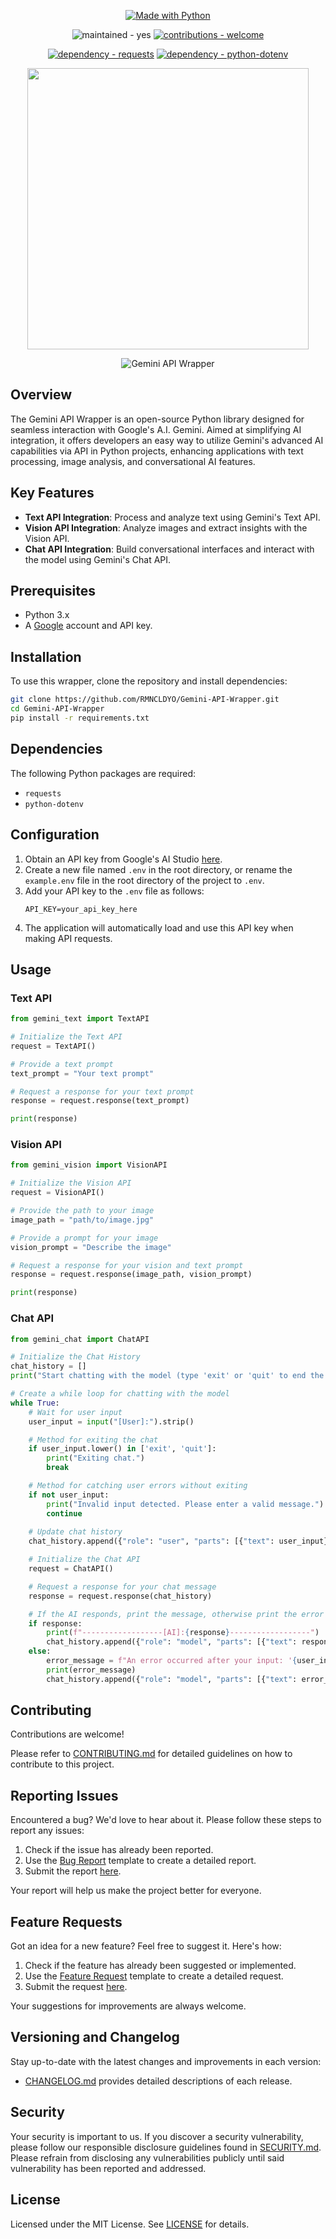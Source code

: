 <p align="center">
    <a href="https://python.org" title="Go to Python homepage"><img src="https://img.shields.io/badge/Python-&gt;=3.x-blue?logo=python&amp;logoColor=white" alt="Made with Python"></a>
</p>

<p align="center">
    <img src="https://img.shields.io/badge/maintained-yes-2ea44f" alt="maintained - yes">
    <a href="/CONTRIBUTING.md" title="Go to contributions doc"><img src="https://img.shields.io/badge/contributions-welcome-2ea44f" alt="contributions - welcome"></a>
</p>

<p align="center">
    <a href="https://pypi.org/project/requests"><img src="https://img.shields.io/badge/dependency-requests-critical" alt="dependency - requests"></a>
    <a href="https://pypi.org/project/python-dotenv"><img src="https://img.shields.io/badge/dependency-python--dotenv-critical" alt="dependency - python-dotenv"></a>
</p>

<p align="center">
    <img width="450" src="https://raw.githubusercontent.com/RMNCLDYO/Gemini-API-Wrapper/main/.github/logo.png">
</p>

<p align="center">
    <img src="https://img.shields.io/badge/dynamic/json?label=Gemini+API+Wrapper&query=version&url=https%3A%2F%2Fraw.githubusercontent.com%2FRMNCLDYO%2FGemini-API-Wrapper%2Fmain%2F.github%2Fversion.json" alt="Gemini API Wrapper">
</p>

## Overview
The Gemini API Wrapper is an open-source Python library designed for seamless interaction with Google's A.I. Gemini. Aimed at simplifying AI integration, it offers developers an easy way to utilize Gemini's advanced AI capabilities via API in Python projects, enhancing applications with text processing, image analysis, and conversational AI features.

## Key Features
- **Text API Integration**: Process and analyze text using Gemini's Text API.
- **Vision API Integration**: Analyze images and extract insights with the Vision API.
- **Chat API Integration**: Build conversational interfaces and interact with the model using Gemini's Chat API.

## Prerequisites
- Python 3.x
- A [Google](https://accounts.google.com/) account and API key.

## Installation
To use this wrapper, clone the repository and install dependencies:
```bash
git clone https://github.com/RMNCLDYO/Gemini-API-Wrapper.git
cd Gemini-API-Wrapper
pip install -r requirements.txt
```

## Dependencies
The following Python packages are required:
- `requests`
- `python-dotenv`

## Configuration
1. Obtain an API key from Google's AI Studio [here](https://makersuite.google.com/app/apikey).
2. Create a new file named `.env` in the root directory, or rename the `example.env` file in the root directory of the project to `.env`.
3. Add your API key to the `.env` file as follows:
   ```
   API_KEY=your_api_key_here
   ```
4. The application will automatically load and use this API key when making API requests.

## Usage

### Text API
```python
from gemini_text import TextAPI

# Initialize the Text API
request = TextAPI()

# Provide a text prompt
text_prompt = "Your text prompt"

# Request a response for your text prompt
response = request.response(text_prompt)

print(response)
```

### Vision API
```python
from gemini_vision import VisionAPI

# Initialize the Vision API
request = VisionAPI()

# Provide the path to your image
image_path = "path/to/image.jpg"

# Provide a prompt for your image
vision_prompt = "Describe the image"

# Request a response for your vision and text prompt
response = request.response(image_path, vision_prompt)

print(response)
```

### Chat API
```python
from gemini_chat import ChatAPI

# Initialize the Chat History
chat_history = []
print("Start chatting with the model (type 'exit' or 'quit' to end the chat)")

# Create a while loop for chatting with the model
while True:
    # Wait for user input
    user_input = input("[User]:").strip()

    # Method for exiting the chat
    if user_input.lower() in ['exit', 'quit']:
        print("Exiting chat.")
        break

    # Method for catching user errors without exiting
    if not user_input:
        print("Invalid input detected. Please enter a valid message.")
        continue
    
    # Update chat history
    chat_history.append({"role": "user", "parts": [{"text": user_input}]})

    # Initialize the Chat API
    request = ChatAPI()

    # Request a response for your chat message
    response = request.response(chat_history)

    # If the AI responds, print the message, otherwise print the error and save it to the chat history
    if response:
        print(f"------------------[AI]:{response}------------------")
        chat_history.append({"role": "model", "parts": [{"text": response}]})
    else:
        error_message = f"An error occurred after your input: '{user_input}'. Attempting to continue."
        print(error_message)
        chat_history.append({"role": "model", "parts": [{"text": error_message}]})

```

## Contributing
Contributions are welcome!

Please refer to [CONTRIBUTING.md](.github/CONTRIBUTING.md) for detailed guidelines on how to contribute to this project.

## Reporting Issues
Encountered a bug? We'd love to hear about it. Please follow these steps to report any issues:

1. Check if the issue has already been reported.
2. Use the [Bug Report](.github/ISSUE_TEMPLATE/bug_report.md) template to create a detailed report.
3. Submit the report [here](https://github.com/RMNCLDYO/Gemini-API-Wrapper/issues).

Your report will help us make the project better for everyone.

## Feature Requests
Got an idea for a new feature? Feel free to suggest it. Here's how:

1. Check if the feature has already been suggested or implemented.
2. Use the [Feature Request](.github/ISSUE_TEMPLATE/feature_request.md) template to create a detailed request.
3. Submit the request [here](https://github.com/RMNCLDYO/Gemini-API-Wrapper/issues).

Your suggestions for improvements are always welcome.

## Versioning and Changelog
Stay up-to-date with the latest changes and improvements in each version:

- [CHANGELOG.md](.github/CHANGELOG.md) provides detailed descriptions of each release.

## Security
Your security is important to us. If you discover a security vulnerability, please follow our responsible disclosure guidelines found in [SECURITY.md](.github/SECURITY.md). Please refrain from disclosing any vulnerabilities publicly until said vulnerability has been reported and addressed.

## License
Licensed under the MIT License. See [LICENSE](LICENSE) for details.
